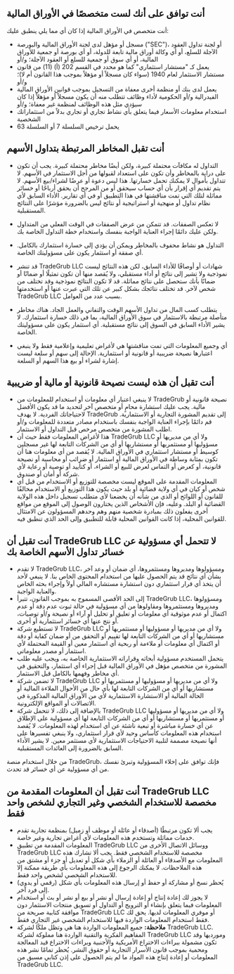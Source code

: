 ## أنت توافق على أنك لست متخصصًا في الأوراق المالية

أنت متخصص في الأوراق المالية إذا كان أي مما يلي ينطبق عليك:
- مسجل أو مؤهل لدى لجنة الأوراق المالية والبورصة ("SEC")، أو لجنة تداول العقود الآجلة للسلع، أو أي وكالة أوراق مالية تابعة للدولة، أو أي بورصة أو جمعية للأوراق المالية، أو أي سوق أو جمعية للسلع أو العقود الآجلة؛ و/أو
- يعمل كـ "مستشار استثماري" كما هو محدد في القسم 202 (أ) (11) من قانون مستشار الاستثمار لعام 1940 (سواء كان مسجلاً أو مؤهلاً بموجب هذا القانون أم لا)؛ و/أو
- يعمل لدى بنك أو منظمة أخرى معفاة من التسجيل بموجب قوانين الأوراق المالية الفيدرالية و/أو الحكومية لأداء وظائف تتطلب منه أن يكون مسجلاً أو مؤهلاً إذا كان سيؤدي مثل هذه الوظائف لمنظمة غير معفاة؛ و/أو
- استخدام معلومات الأسعار فيما يتعلق بأي نشاط تجاري أو تجاري بدلاً من استثماراتك الشخصية
- يحمل ترخيص السلسلة 7 أو السلسلة 63

## أنت تقبل المخاطر المرتبطة بتداول الأسهم

- التداول له مكافآت محتملة كبيرة، ولكن أيضًا مخاطر محتملة كبيرة. يجب أن تكون على دراية بالمخاطر وأن تكون على استعداد لقبولها من أجل الاستثمار في الأسهم. لا تتداول بأموال لا يمكنك تحمل خسارتها. هذا ليس دعوة أو عرضًا لشراء/بيع الأسهم. لا يتم تقديم أي إقرار بأن أي حساب سيحقق أو من المرجح أن يحقق أرباحًا أو خسائر مماثلة لتلك التي تمت مناقشتها في هذا التطبيق أو في أي تقارير. الأداء السابق لأي نظام تداول أو منهجية أو استراتيجية أو نتائج ليس بالضرورة مؤشرًا على النتائج المستقبلية.
- لا تعكس الصفقات. قد تتمكن من عرض الصفقات في الوقت الفعلي من المتداول ولكن عليك دائمًا إجراء العناية الواجبة بنفسك واستخدام خطة التداول الخاصة بك.
- التداول هو نشاط محفوف بالمخاطر ويمكن أن يؤدي إلى خسارة استثمارك بالكامل. أي صفقة أو استثمار يكون على مسؤوليتك الخاصة.
- قد تنشر TradeGrub LLC شهادات أو أوصافًا للأداء السابق، لكن هذه النتائج ليست نموذجية ولا تشير إلى نتائج أو أداء مستقبلي، ولا يُقصد منها أن تكون تمثيلًا أو ضمانًا أو ضمانًا بأنك ستحصل على نتائج مماثلة. قد لا تكون النتائج نموذجية وقد تختلف من شخص لآخر. قد تختلف نتائجك بشكل كبير عن تلك التي عبرت عنها أو استخدمتها TradeGrub LLC بسبب عدد من العوامل.
- يتطلب كسب المال من تداول الأسهم الوقت والتفاني والعمل الجاد. هناك مخاطر متأصلة مرتبطة بالاستثمار في سوق الأوراق المالية، بما في ذلك خسارة استثمارك. لا يشير الأداء السابق في السوق إلى نتائج مستقبلية. أي استثمار يكون على مسؤوليتك الخاصة.

- أي وجميع المعلومات التي تمت مناقشتها هي لأغراض تعليمية وإعلامية فقط ولا ينبغي اعتبارها نصيحة ضريبية أو قانونية أو استثمارية. الإحالة إلى سهم أو سلعة ليست إشارة لشراء أو بيع هذا السهم أو السلعة.

## أنت تقبل أن هذه ليست نصيحة قانونية أو مالية أو ضريبية

- لا ينبغي اعتبار أي معلومات أو استخدام للمعلومات من TradeGrub نصيحة قانونية أو مالية. يجب عليك استشارة محامٍ أو متخصص آخر لتحديد ما قد يكون الأفضل لاحتياجاتك الفردية.
لا يهدف TradeGrub إلى تقديم المشورة التجارية أو الاستثمارية. قم دائمًا بإجراء العناية الواجبة بنفسك باستخدام مصادر متعددة للمعلومات و/أو اطلب المشورة من متخصص مرخص قبل التداول أو الاستثمار.
- هذا لأغراض المعلومات فقط حيث أن TradeGrub LLC ولا أي من مديريها أو مسؤوليها أو مستثمريها أو مستشاريها أو أي من الشركات التابعة لها غير مسجلين كوسيط أو مستشار استثماري في الأوراق المالية. لا يُقصد من أي معلومات هنا أن تكون بمثابة وساطة في الأوراق المالية أو استثمار أو ضرائب أو محاسبة أو نصيحة قانونية، أو كعرض أو التماس لعرض للبيع أو الشراء، أو كتأييد أو توصية أو رعاية لأي شركة أو أمان أو صندوق.
- المعلومات المقدمة على الموقع ليست مخصصة للتوزيع أو الاستخدام من قبل أي شخص أو كيان في أي ولاية قضائية أو بلد حيث يكون هذا التوزيع أو الاستخدام مخالفًا للقانون أو اللوائح أو الذي من شأنه أن يخضعنا لأي متطلب تسجيل داخل هذه الولاية القضائية أو البلد. وعليه، فإن الأشخاص الذين يختارون الوصول إلى الموقع من مواقع أخرى يفعلون ذلك بمبادرة شخصية منهم وهم وحدهم المسؤولون عن الامتثال للقوانين المحلية، إذا كانت القوانين المحلية قابلة للتطبيق وإلى الحد الذي تنطبق فيه.

## أنت تقبل أن TradeGrub LLC لا تتحمل أي مسؤولية عن خسائر تداول الأسهم الخاصة بك

- لا تقدم TradeGrub LLC، ومسؤولوها ومديروها ومستثمروها، أي ضمان أو وعد آخر بشأن أي نتائج قد يتم الحصول عليها من استخدام المحتوى الخاص بنا. لا ينبغي لأحد أن يتخذ أي قرار استثماري دون استشارة مستشاره المالي أولاً وإجراء بحثه الخاص والعناية الواجبة.
- إلى الحد الأقصى المسموح به بموجب القانون، تتبرأ TradeGrub LLC، ومسؤولوها ومديروها ومستثمروها ومقاولوها من أي مسؤولية في حالة ثبوت عدم دقة أو عدم اكتمال أو عدم موثوقية أي معلومات أو تعليق أو تحليل أو آراء أو نصيحة و/أو توصيات، أو نتج عنها أي خسائر استثمارية أو أخرى.
- لا تستطيع شركة TradeGrub LLC ولا أي من مديريها أو مسؤوليها أو مستثمريها أو مستشاريها أو أي من الشركات التابعة لها تقييم أو التحقق من أو ضمان كفاية أو دقة أو اكتمال أي معلومات أو ملاءمة أو ربحية أي استثمار معين أو القيمة المحتملة لأي استثمار أو مصدر معلوماتي.
- يتحمل المستخدم مسؤولية أبحاثه وقراراته الاستثمارية الخاصة به، ويجب عليه طلب المشورة من متخصص مؤهل في الأوراق المالية قبل إجراء أي استثمار، والتحقيق في أي مخاطر وفهمها بالكامل قبل الاستثمار.
- لا تضمن شركة TradeGrub LLC ولا أي من مديريها أو مسؤوليها أو مستثمريها أو مستشاريها أو أي من الشركات التابعة لها بأي حال من الأحوال الملاءة المالية أو الحالة المالية أو الاستشارة الاستثمارية لأي من الأوراق المالية المذكورة في الاتصالات أو المواقع الإلكترونية.
- بالإضافة إلى ذلك، لا تتحمل شركة TradeGrub LLC ولا أي من مديريها أو مسؤوليها أو مستثمريها أو مستشاريها أو أي من الشركات التابعة لها أي مسؤولية على الإطلاق عن أي خسارة مباشرة أو تبعية ناشئة عن أي استخدام لهذه المعلومات. لا يُقصد استخدام هذه المعلومات كأساس وحيد لأي قرار استثماري، ولا ينبغي تفسيرها على أنها نصيحة مصممة لتلبية الاحتياجات الاستثمارية لأي مستثمر معين. لا يشير الأداء السابق بالضرورة إلى العائدات المستقبلية.

من خلال استخدام منصة TradeGrub، فإنك توافق على إخلاء المسؤولية وتبرئ نفسك من أي مسؤولية عن أي خسائر قد تحدث.

## أنت تقبل أن المعلومات المقدمة من TradeGrub LLC مخصصة للاستخدام الشخصي وغير التجاري لشخص واحد فقط

- يجب ألا تكون مرتبطًا (أصدقاء أو عائلة أو موظف أو زميل) بمنظمة تجارية تقدم خدمات مماثلة وتستخدم هذه المعلومات لأي أغراض تجارية وغير خاصة.
- المعلومات المقدمة من تطبيق TradeGrub LLC ووسائل الاتصال الأخرى من TradeGrub LLC مخصصة للاستخدام الشخصي فقط. يجب ألا تشارك هذه المعلومات مع الأصدقاء أو العائلة أو الزملاء بأي شكل أو تعديل أو جزء أو مشتق من هذه الملاحظات. لا يمكنك الرجوع إلى هذه المعلومات بأي طريقة ممكنة إلا للاستخدام الشخصي لشخص واحد فقط.
- يُحظر نسخ أو مشاركة أو حفظ أو إرسال هذه المعلومات بأي شكل (رقمي أو يدوي) إلى فرد آخر.
- لا يجوز لك إعادة إنتاج أو إعادة إرسال أو نشر أو بيع أو نشر أو بث أو استخدام المعلومات فيما يتعلق بإنشاء أو الترويج أو التداول أو تسويق منتجات الاستثمار دون موافقة كتابية صريحة من TradeGrub LLC أو موفري المعلومات لديها. يحق لك فقط استخدام المعلومات الواردة فيها للاستخدام الشخصي غير التجاري فقط.
- **ملاحظة:** جميع المعلومات الواردة هنا هي وتظل ملكًا لشركة TradeGrub LLC. المفاهيم الفكرية والتقنية الواردة هنا مملوكة لشركة TradeGrub LLC ومورديها وقد تكون مشمولة ببراءات الاختراع الأمريكية والأجنبية وبراءات الاختراع قيد المعالجة ومحمية بموجب قانون الأسرار التجارية أو حقوق النشر. يُحظر تمامًا نشر هذه المعلومات أو إعادة إنتاج هذه المواد ما لم يتم الحصول على إذن كتابي مسبق من TradeGrub LLC.